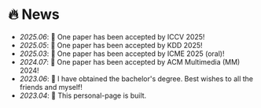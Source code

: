 # 🔥 News
- *2025.06*: 🎉  One paper has been accepted by ICCV 2025!
- *2025.05*: 🎉  One paper has been accepted by KDD 2025!
- *2025.03*: 🎉  One paper has been accepted by ICME 2025 (oral)!
- *2024.07*: 🎉  One paper has been accepted by ACM Multimedia (MM) 2024!
- *2023.06*: 🎉 I have obtained the bachelor's degree. Best wishes to all the friends and myself!
- *2023.04*: 📢 This personal-page is built.

